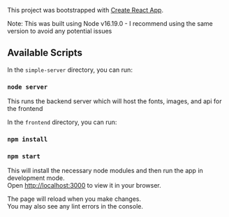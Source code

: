 This project was bootstrapped with [Create React App](https://github.com/facebook/create-react-app).

Note: This was built using Node v16.19.0 - I recommend using the same version to avoid any potential issues

## Available Scripts

In the `simple-server` directory, you can run:

### `node server`

This runs the backend server which will host the fonts, images, and api for the frontend

In the `frontend` directory, you can run:

### `npm install`
### `npm start`

This will install the necessary node modules and then run the app in development mode.\
Open [http://localhost:3000](http://localhost:3000) to view it in your browser.

The page will reload when you make changes.\
You may also see any lint errors in the console.
